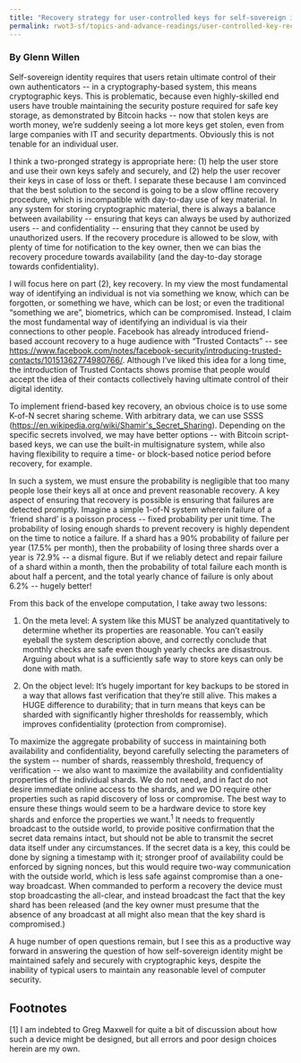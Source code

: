 ```yaml
---
title: "Recovery strategy for user-controlled keys for self-sovereign identity"
permalink: rwot3-sf/topics-and-advance-readings/user-controlled-key-recovery/
--- 
```



### By Glenn Willen

Self-sovereign identity requires that users retain ultimate control of their own authenticators -- in a cryptography-based system, this means cryptographic keys. This is problematic, because even highly-skilled end users have trouble maintaining the security posture required for safe key storage, as demonstrated by Bitcoin hacks -- now that stolen keys are worth money, we’re suddenly seeing a lot more keys get stolen, even from large companies with IT and security departments. Obviously this is not tenable for an individual user.

I think a two-pronged strategy is appropriate here: (1) help the user store and use their own keys safely and securely, and (2) help the user recover their keys in case of loss or theft. I separate these because I am convinced that the best solution to the second is going to be a slow offline recovery procedure, which is incompatible with day-to-day use of key material. In any system for storing cryptographic material, there is always a balance between availability -- ensuring that keys can always be used by authorized users -- and confidentiality -- ensuring that they cannot be used by unauthorized users. If the recovery procedure is allowed to be slow, with plenty of time for notification to the key owner, then we can bias the recovery procedure towards availability (and the day-to-day storage towards confidentiality).

I will focus here on part (2), key recovery. In my view the most fundamental way of identifying an individual is not via something we know, which can be forgotten, or something we have, which can be lost; or even the traditional “something we are”, biometrics, which can be compromised. Instead, I claim the most fundamental way of identifying an individual is via their connections to other people. Facebook has already introduced friend-based account recovery to a huge audience with “Trusted Contacts” -- see https://www.facebook.com/notes/facebook-security/introducing-trusted-contacts/10151362774980766/. Although I’ve liked this idea for a long time, the introduction of Trusted Contacts shows promise that people would accept the idea of their contacts collectively having ultimate control of their digital identity.

To implement friend-based key recovery, an obvious choice is to use some K-of-N secret sharing scheme. With arbitrary data, we can use SSSS (https://en.wikipedia.org/wiki/Shamir's_Secret_Sharing). Depending on the specific secrets involved, we may have better options -- with Bitcoin script-based keys, we can use the built-in multisignature system, while also having flexibility to require a time- or block-based notice period before recovery, for example.

In such a system, we must ensure the probability is negligible that too many people lose their keys all at once and prevent reasonable recovery. A key aspect of ensuring that recovery is possible is ensuring that failures are detected promptly. Imagine a simple 1-of-N system wherein failure of a ‘friend shard’ is a poisson process -- fixed probability per unit time. The probability of losing enough shards to prevent recovery is highly dependent on the time to notice a failure. If a shard has a 90% probability of failure per year (17.5% per month), then the probability of losing three shards over a year is 72.9% -- a dismal figure. But if we reliably detect and repair failure of a shard within a month, then the probability of total failure each month is about half a percent, and the total yearly chance of failure is only about 6.2% -- hugely better!

From this back of the envelope computation, I take away two lessons:

1. On the meta level: A system like this MUST be analyzed quantitatively to determine whether its properties are reasonable. You can’t easily eyeball the system description above, and correctly conclude that monthly checks are safe even though yearly checks are disastrous. Arguing about what is a sufficiently safe way to store keys can only be done with math.

2. On the object level: It’s hugely important for key backups to be stored in a way that allows fast verification that they’re still alive. This makes a HUGE difference to durability; that in turn means that keys can be sharded with significantly higher thresholds for reassembly, which improves confidentiality (protection from compromise).

To maximize the aggregate probability of success in maintaining both availability and confidentiality, beyond carefully selecting the parameters of the system -- number of shards, reassembly threshold, frequency of verification -- we also want to maximize the availability and confidentiality properties of the individual shards. We do not need, and in fact do not desire immediate online access to the shards, and we DO require other properties such as rapid discovery of loss or compromise. The best way to ensure these things would seem to be a hardware device to store key shards and enforce the properties we want.<sup>1</sup> It needs to frequently broadcast to the outside world, to provide positive confirmation that the secret data remains intact, but should not be able to transmit the secret data itself under any circumstances. If the secret data is a key, this could be done by signing a timestamp with it; stronger proof of availability could be enforced by signing nonces, but this would require two-way communication with the outside world, which is less safe against compromise than a one-way broadcast. When commanded to perform a recovery the device must stop broadcasting the all-clear, and instead broadcast the fact that the key shard has been released (and the key owner must presume that the absence of any broadcast at all might also mean that the key shard is compromised.)

A huge number of open questions remain, but I see this as a productive way forward in answering the question of how self-sovereign identity might be maintained safely and securely with cryptographic keys, despite the inability of typical users to maintain any reasonable level of computer security.

## Footnotes 

[1] I am indebted to Greg Maxwell for quite a bit of discussion about how such a device might be designed, but all errors and poor design choices herein are my own.
